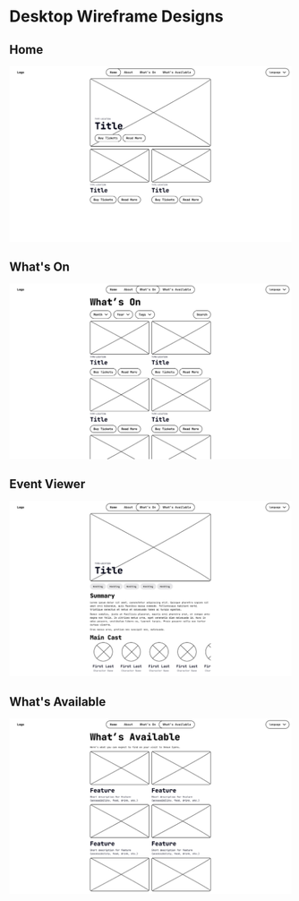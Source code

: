 # Desktop Wireframe Designs

## Home

![Desktop Wireframe for `/`](./home.png)

## What's On

![Desktop Wireframe for `/whats-on`](./whatsOn.png)

## Event Viewer

![Desktop Wireframe for `/whats-available/[event]`](./whatsOn_eventViewer.png)

## What's Available

![Desktop Wireframe for `/whats-available` route](./whatsAvailable.png)
